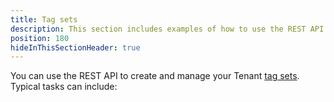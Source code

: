 ```yaml
---
title: Tag sets
description: This section includes examples of how to use the REST API to create and manage Tenant tag sets in Octopus.
position: 180
hideInThisSectionHeader: true
---
```

You can use the REST API to create and manage your Tenant [tag sets](/docs/deployments/patterns/multi-tenant-deployments/tenant-tags.md#TenantTags-Managingtenanttags). Typical tasks can include:
